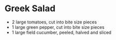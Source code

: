 Greek Salad
===========

- 2 large tomatoes, cut into bite size pieces
- 1 large green pepper, cut into bite size pieces
- 1 large field cucumber, peeled, halved and sliced